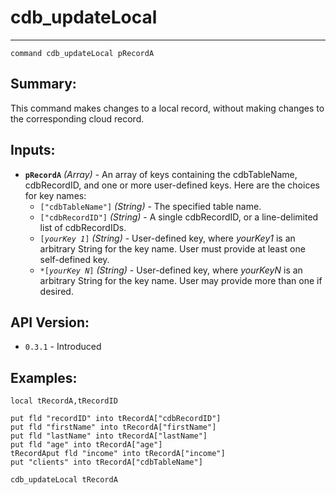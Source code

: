 # cdb_updateLocal
---
```
command cdb_updateLocal pRecordA
```
## Summary:
This command makes changes to a local record, without making changes to the corresponding cloud record.

## Inputs:
* **`pRecordA`** *(Array)* - An array of keys containing the cdbTableName, cdbRecordID, and one or more user-defined keys. Here are the choices for key names:
    * `["cdbTableName"]` *(String)* - The specified table name.
    * `["cdbRecordID"]` *(String)* - A single cdbRecordID, or a line-delimited list of cdbRecordIDs.
    * `[`*`yourKey 1`*`]` *(String)* - User-defined key, where *yourKey1* is an arbitrary String for the key name. User must provide at least one self-defined key.
    * `*[`*`yourKey N`*`]` *(String)* - User-defined key, where *yourKeyN* is an arbitrary String for the key name. User may provide more than one if desired.

## API Version:
* `0.3.1` - Introduced

## Examples:
```
local tRecordA,tRecordID
     
put fld "recordID" into tRecordA["cdbRecordID"]
put fld "firstName" into tRecordA["firstName"]
put fld "lastName" into tRecordA["lastName"]
put fld "age" into tRecordA["age"]
tRecordAput fld "income" into tRecordA["income"]
put "clients" into tRecordA["cdbTableName"]
     
cdb_updateLocal tRecordA
```